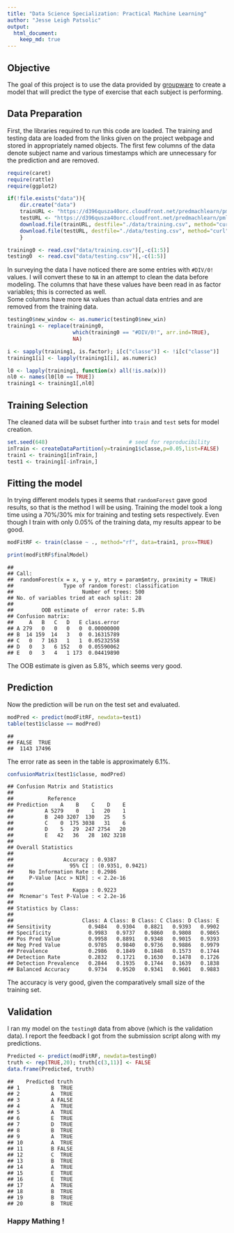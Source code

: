 ```yaml
---
title: "Data Science Specialization: Practical Machine Learning"
author: "Jesse Leigh Patsolic"
output: 
  html_document:
    keep_md: true
---
```




## Objective 

The goal of this project is to use the data provided by 
[groupware](http://groupware.les.inf.puc-rio.br/har) to create a 
model that will predict the type of exercise that each subject is performing.

## Data Preparation 

First, the libraries required to run this code are loaded.
The training and testing data are loaded from the links given on the
project webpage and stored in appropriately named objects.
The first few columns of the data denote subject name and 
various timestamps which are unnecessary for the prediction and 
are removed.


```r
require(caret)
require(rattle)
require(ggplot2)

if(!file.exists("data")){
    dir.create("data")
    trainURL <- "https://d396qusza40orc.cloudfront.net/predmachlearn/pml-training.csv"
    testURL <- "https://d396qusza40orc.cloudfront.net/predmachlearn/pml-testing.csv"
    download.file(trainURL, destfile="./data/training.csv", method="curl")
    download.file(testURL, destfile="./data/testing.csv", method="curl")
    }

training0 <- read.csv("data/training.csv")[,-c(1:5)]
testing0  <- read.csv("data/testing.csv")[,-c(1:5)]
```

In surveying the data I have noticed there are some entries with
`#DIV/0!` values.  I will convert these to `NA` in an attempt to clean 
the data before modeling.  The columns that have these values have been
read in as factor variables; this is corrected as well.  
Some columns have more `NA` values than actual data entries and are 
removed from the training data.


```r
testing0$new_window <- as.numeric(testing0$new_win)
training1 <- replace(training0, 
                     which(training0 == "#DIV/0!", arr.ind=TRUE),
                     NA)

i <- sapply(training1, is.factor); i[c("classe")] <- !i[c("classe")]
training1[i] <- lapply(training1[i], as.numeric)

l0 <- lapply(training1, function(x) all(!is.na(x)))
nl0 <- names(l0[l0 == TRUE])
training1 <- training1[,nl0]
```
## Training Selection
The cleaned data will be subset further into `train` and `test` sets
for model creation.  


```r
set.seed(648)                          # seed for reproducibility
inTrain <- createDataPartition(y=training1$classe,p=0.05,list=FALSE)
train1 <- training1[inTrain,]
test1 <- training1[-inTrain,]
```

## Fitting the model
In trying different models types it seems that
`randomForest` gave good results, so that is the method I will be using. 
Training the model took a long time using a 70%/30% mix for training and
testing sets respectively.  Even though I train with only 0.05% of the
training data, my results appear to be good.



```r
modFitRF <- train(classe ~ ., method="rf", data=train1, prox=TRUE)
```


```r
print(modFitRF$finalModel)
```

```
## 
## Call:
##  randomForest(x = x, y = y, mtry = param$mtry, proximity = TRUE) 
##                Type of random forest: classification
##                      Number of trees: 500
## No. of variables tried at each split: 28
## 
##         OOB estimate of  error rate: 5.8%
## Confusion matrix:
##     A   B   C   D   E class.error
## A 279   0   0   0   0  0.00000000
## B  14 159  14   3   0  0.16315789
## C   0   7 163   1   1  0.05232558
## D   0   3   6 152   0  0.05590062
## E   0   3   4   1 173  0.04419890
```

The OOB estimate is given as 5.8%, which seems very good.

## Prediction 
Now the prediction will be run on the test set and evaluated.


```r
modPred <- predict(modFitRF, newdata=test1)
table(test1$classe == modPred)
```

```
## 
## FALSE  TRUE 
##  1143 17496
```
The error rate as seen in the table is approximately 6.1%.


```r
confusionMatrix(test1$classe, modPred)
```

```
## Confusion Matrix and Statistics
## 
##           Reference
## Prediction    A    B    C    D    E
##          A 5279    0    1   20    1
##          B  240 3207  130   25    5
##          C    0  175 3038   31    6
##          D    5   29  247 2754   20
##          E   42   36   28  102 3218
## 
## Overall Statistics
##                                           
##                Accuracy : 0.9387          
##                  95% CI : (0.9351, 0.9421)
##     No Information Rate : 0.2986          
##     P-Value [Acc > NIR] : < 2.2e-16       
##                                           
##                   Kappa : 0.9223          
##  Mcnemar's Test P-Value : < 2.2e-16       
## 
## Statistics by Class:
## 
##                      Class: A Class: B Class: C Class: D Class: E
## Sensitivity            0.9484   0.9304   0.8821   0.9393   0.9902
## Specificity            0.9983   0.9737   0.9860   0.9808   0.9865
## Pos Pred Value         0.9958   0.8891   0.9348   0.9015   0.9393
## Neg Pred Value         0.9785   0.9840   0.9736   0.9886   0.9979
## Prevalence             0.2986   0.1849   0.1848   0.1573   0.1744
## Detection Rate         0.2832   0.1721   0.1630   0.1478   0.1726
## Detection Prevalence   0.2844   0.1935   0.1744   0.1639   0.1838
## Balanced Accuracy      0.9734   0.9520   0.9341   0.9601   0.9883
```

The accuracy is very good, given the comparatively small size of the
training set.  

## Validation
I ran my model on the `testing0` data from above (which is the
validation data).  I report the feedback I got from the submission
script along with my predictions.


```r
Predicted <- predict(modFitRF, newdata=testing0)
truth <- rep(TRUE,20); truth[c(3,11)] <- FALSE
data.frame(Predicted, truth)
```

```
##    Predicted truth
## 1          B  TRUE
## 2          A  TRUE
## 3          A FALSE
## 4          A  TRUE
## 5          A  TRUE
## 6          E  TRUE
## 7          D  TRUE
## 8          B  TRUE
## 9          A  TRUE
## 10         A  TRUE
## 11         B FALSE
## 12         C  TRUE
## 13         B  TRUE
## 14         A  TRUE
## 15         E  TRUE
## 16         E  TRUE
## 17         A  TRUE
## 18         B  TRUE
## 19         B  TRUE
## 20         B  TRUE
```

### Happy Mathing ! ###














